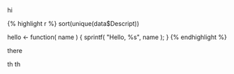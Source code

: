 ---
---

hi

{% highlight r %}
sort(unique(data$Descript))

hello <- function( name ) {
    sprintf( "Hello, %s", name );
}
{% endhighlight %}

there

th
th
